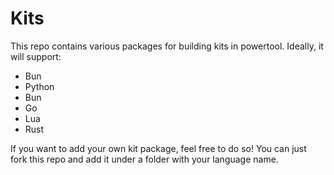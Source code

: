 # Kits

This repo contains various packages for building kits in powertool. Ideally, it will support:

- Bun
- Python
- Bun
- Go
- Lua
- Rust

If you want to add your own kit package, feel free to do so! You can just fork this repo and add it under a folder with your language name.
